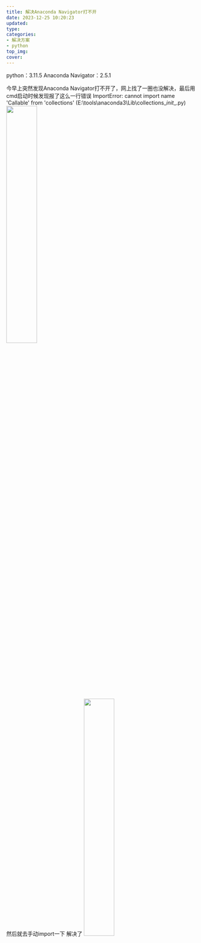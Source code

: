 ```yaml
---
title: 解决Anaconda Navigator打不开
date: 2023-12-25 10:20:23
updated: 
type:
categories:
- 解决方案
- python
top_img:
cover: 
---
```

python：3.11.5
Anaconda Navigator：2.5.1

今早上突然发现Anaconda Navigator打不开了，网上找了一圈也没解决，最后用cmd启动时候发现报了这么一行错误
ImportError: cannot import name 'Callable' from 'collections' (E:\tools\anaconda3\Lib\collections\__init__.py)
<img src="https://s2.loli.net/2023/12/30/Q8xubH2YEmXNWdK.png" width="40%" height="40%" /><br/>
然后就去手动import一下
解决了
<img src="https://s2.loli.net/2023/12/30/Il9FpUjgGti8ZeV.png" width="40%" height="40%" /><br/>
